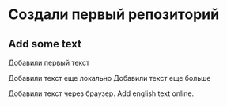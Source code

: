 # Создали первый репозиторий
## Add some text
Добавили первый текст

Добавили текст еще локально
Добавили текст еще больше

Добавили текст через браузер. Add english text online.
